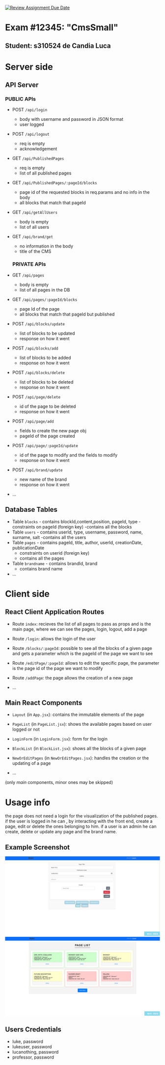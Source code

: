 [![Review Assignment Due Date](https://classroom.github.com/assets/deadline-readme-button-24ddc0f5d75046c5622901739e7c5dd533143b0c8e959d652212380cedb1ea36.svg)](https://classroom.github.com/a/_XpznRuT)
# Exam #12345: "CmsSmall"

## Student: s310524 de Candia Luca 

# Server side

## API Server
### PUBLIC APIs 

- POST `/api/login`
  - body with username and password in JSON format
  - user logged

- POST `/api/logout`
  - req is empty
  - acknowledgement

- GET `/api/PublishedPages`
  - req is empty
  - list of all published pages

- GET `/api/PublishedPages/:pageId/blocks`
  - page id of the requested blocks in req.params and no info in the body 
  - all blocks that match that pageId

- GET `/api/getAllUsers`
  -  body is empty 
  -  list of all users

- GET `/api/brand/get`
  - no information in the body
  - title of the CMS


  ### PRIVATE APIs 

- GET `/api/pages`
  -  body is empty 
  -  list of all pages in the DB 

- GET `/api/pages/:pageId/blocks`
  -  page Id of the page
  -  all blocks that match that pageId but published 

- POST `/api/blocks/update`
  - list of blocks to be updated
  - response on how it went 

- POST `/api/blocks/add`
  - list of blocks to be added
  - response on how it went 

- POST `/api/blocks/delete`
  - list of blocks to be deleted
  - response on how it went 

- POST `/api/page/delete`
  - id of the page to be deleted
  - response on how it went 

- POST `/api/page/add`
  - fields to create the new page obj
  - pageId of the page created

- POST `/api/page/:pageId/update`
  - id of the page to modify and the fields to modify 
  - response on how it went

- POST `/api/brand/update`
  - new name of the brand
  - response on how it went

- ...

## Database Tables

- Table `blocks` - contains blockId,content,position, pageId, type
  -constraints on pageId (foreign key)
  -contains all the blocks
- Table `users` - contains userId, type, username, password, name, surname, salt
  -contains all the users 
- Table `pages` - contains pageId, title, author, userId, creationDate, publicationDate
  - constraints on userid (foreign key)
  - contains all the pages
- Table `brandname` - contains brandId, brand 
  - contains brand name
- ...

# Client side


## React Client Application Routes

- Route `index`: recieves the list of all pages to pass as props and is the main page, where we can see the pages, login, logout, add a page
- Route `/login`: allows the login of the user
- Route `/blocks/:pageId`: possible to see all the blocks of a given page and gets a parameter which is the pageId of the page we want to see
- Route `/editPage/:pageId`: allows to edit the specific page, the parameter is the page id of the page we want to modify
- Route `/addPage`:  the page allows the creation of a new page
 
- ...

## Main React Components

- `Layout` (in `App.jsx`): contains the immutable elements of the page
- `PageList` (in `PageList.jsx`): shows the available pages based on user logged or not
- `LoginForm` (in `LoginForm.jsx`): form for the login 
- `BlockList` (in `BlockList.jsx`): shows all the blocks of a given page
- `NewOrEditPages` (in `NewOrEditPages.jsx`): handles the creation or the updating of a page

- ...

(only _main_ components, minor ones may be skipped)

# Usage info

the page does not need a login for the visualization of the published pages.
if the user is logged in he can , by interacting with the front end,  create a page, edit or delete the ones belonging to him.
if a user is an admin he can create, delete or update any page and the brand name. 

## Example Screenshot

![CreatePage](./screenshots/CreatePage.jpg)
![Listofallpages](./screenshots/Listofallpages.jpg)

## Users Credentials

- luke, password 
- lukeuser, password 
- lucanothing, password 
- professor, password 
